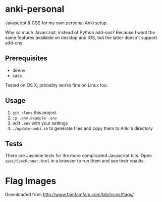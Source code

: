 # anki-personal
Javascript &amp; CSS for my own personal Anki setup.

Why so much Javascript, instead of Python add-ons? Because I want the same
features available on desktop and iOS, but the latter doesn't support add-ons.

## Prerequisites

- direnv
- sass

Tested on OS X; probably works fine on Linux too.

## Usage

1. `git clone` this project
2. `cp .env.example .env`
3. edit `.env` with your settings
4. `./update-anki.sh` to generate files and copy them to Anki's directory

## Tests

There are Jasmine tests for the more complicated Javascript bits.
Open `spec/SpecRunner.html` in a browser to run them and see their results.

# Flag Images

Downloaded from http://www.famfamfam.com/lab/icons/flags/
